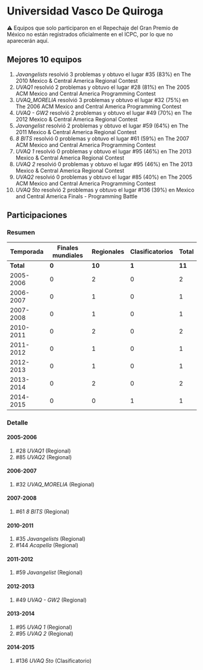 # Universidad Vasco De Quiroga

:warning: Equipos que solo participaron en el Repechaje del Gran Premio de México no están registrados oficialmente en el ICPC, por lo que no aparecerán aquí.

## Mejores 10 equipos

1. _Javangelists_ resolvió 3 problemas y obtuvo el lugar #35 (83%) en The 2010 Mexico & Central America Regional Contest
1. _UVAQ1_ resolvió 2 problemas y obtuvo el lugar #28 (81%) en The 2005 ACM Mexico and Central America Programming Contest
1. _UVAQ_MORELIA_ resolvió 3 problemas y obtuvo el lugar #32 (75%) en The 2006 ACM Mexico and Central America Programming Contest
1. _UVAQ - GW2_ resolvió 2 problemas y obtuvo el lugar #49 (70%) en The 2012 Mexico & Central America Regional Contest
1. _Javangelist_ resolvió 2 problemas y obtuvo el lugar #59 (64%) en The 2011 Mexico & Central America Regional Contest
1. _8 BITS_ resolvió 0 problemas y obtuvo el lugar #61 (59%) en The 2007 ACM Mexico and Central America Programming Contest
1. _UVAQ 1_ resolvió 0 problemas y obtuvo el lugar #95 (46%) en The 2013 Mexico & Central America Regional Contest
1. _UVAQ 2_ resolvió 0 problemas y obtuvo el lugar #95 (46%) en The 2013 Mexico & Central America Regional Contest
1. _UVAQ2_ resolvió 0 problemas y obtuvo el lugar #85 (40%) en The 2005 ACM Mexico and Central America Programming Contest
1. _UVAQ 5to_ resolvió 2 problemas y obtuvo el lugar #136 (39%) en Mexico and Central America Finals - Programming Battle

## Participaciones

### Resumen

| Temporada | Finales mundiales | Regionales | Clasificatorios | Total |
| --- | --- | --- | --- | --- |
| **Total** | **0** | **10** | **1** | **11** |
| 2005-2006 | 0 | 2 | 0 | 2 |
| 2006-2007 | 0 | 1 | 0 | 1 |
| 2007-2008 | 0 | 1 | 0 | 1 |
| 2010-2011 | 0 | 2 | 0 | 2 |
| 2011-2012 | 0 | 1 | 0 | 1 |
| 2012-2013 | 0 | 1 | 0 | 1 |
| 2013-2014 | 0 | 2 | 0 | 2 |
| 2014-2015 | 0 | 0 | 1 | 1 |

### Detalle

#### 2005-2006

1. #28 _UVAQ1_ (Regional)
1. #85 _UVAQ2_ (Regional)

#### 2006-2007

1. #32 _UVAQ_MORELIA_ (Regional)

#### 2007-2008

1. #61 _8 BITS_ (Regional)

#### 2010-2011

1. #35 _Javangelists_ (Regional)
1. #144 _Acapella_ (Regional)

#### 2011-2012

1. #59 _Javangelist_ (Regional)

#### 2012-2013

1. #49 _UVAQ - GW2_ (Regional)

#### 2013-2014

1. #95 _UVAQ 1_ (Regional)
1. #95 _UVAQ 2_ (Regional)

#### 2014-2015

1. #136 _UVAQ 5to_ (Clasificatorio)




